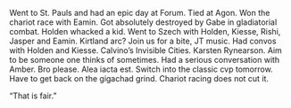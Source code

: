 Went to St. Pauls and had an epic day at Forum. Tied at Agon. Won the chariot race with Eamin. Got absolutely destroyed by Gabe in gladiatorial combat. Holden whacked a kid. Went to Szech with Holden, Kiesse, Rishi, Jasper and Eamin. Kirtland arc? Join us for a bite, JT music. Had convos with Holden and Kiesse. Calvino’s Invisible Cities. Karsten Rynearson. Aim to be someone one thinks of sometimes. Had a serious conversation with Amber. Bro please. Alea iacta est. Switch into the classic cvp tomorrow. Have to get back on the gigachad grind. Chariot racing does not cut it. 

“That is fair.”